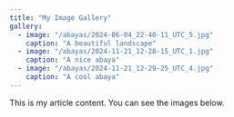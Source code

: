 ```yaml
---
title: "My Image Gallery"
gallery:
  - image: "/abayas/2024-06-04_22-40-11_UTC_5.jpg"
    caption: "A beautiful landscape"
  - image: "/abayas/2024-11-21_12-28-15_UTC_1.jpg"
    caption: "A nice abaya"
  - image: "/abayas/2024-11-21_12-29-25_UTC_4.jpg"
    caption: "A cool abaya"
---
```


This is my article content. You can see the images below.
